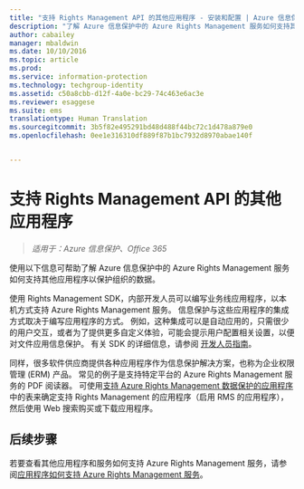 ```yaml
---
title: "支持 Rights Management API 的其他应用程序 - 安装和配置 | Azure 信息保护"
description: "了解 Azure 信息保护中的 Azure Rights Management 服务如何支持其他应用程序以保护组织的数据。"
author: cabailey
manager: mbaldwin
ms.date: 10/10/2016
ms.topic: article
ms.prod: 
ms.service: information-protection
ms.technology: techgroup-identity
ms.assetid: c50a8cbb-d12f-4a0e-bc29-74c463e6ac3e
ms.reviewer: esaggese
ms.suite: ems
translationtype: Human Translation
ms.sourcegitcommit: 3b5f82e495291bd48d488f44bc72c1d478a879e0
ms.openlocfilehash: 0ee1e316310df889f87b1bc7932d8970abae140f


---
```


# 支持 Rights Management API 的其他应用程序

>*适用于：Azure 信息保护、Office 365*

使用以下信息可帮助了解 Azure 信息保护中的 Azure Rights Management 服务如何支持其他应用程序以保护组织的数据。

使用 Rights Management SDK，内部开发人员可以编写业务线应用程序，以本机方式支持 Azure Rights Management 服务。 信息保护与这些应用程序的集成方式取决于编写应用程序的方式。 例如，这种集成可以是自动应用的，只需很少的用户交互，或者为了提供更多自定义体验，可能会提示用户配置相关设置，以便对文件应用信息保护。 有关 SDK 的详细信息，请参阅 [开发人员指南](../develop/developers-guide.md)。

同样，很多软件供应商提供各种应用程序作为信息保护解决方案，也称为企业权限管理 (ERM) 产品。 常见的例子是支持特定平台的 Azure Rights Management 服务的 PDF 阅读器。 可使用[支持 Azure Rights Management 数据保护的应用程序](../get-started/requirements-applications.md)中的表来确定支持 Rights Management 的应用程序（启用 RMS 的应用程序），然后使用 Web 搜索购买或下载应用程序。

## 后续步骤

若要查看其他应用程序和服务如何支持 Azure Rights Management 服务，请参阅[应用程序如何支持 Azure Rights Management 服务](applications-support.md)。


<!--HONumber=Oct16_HO2-->



